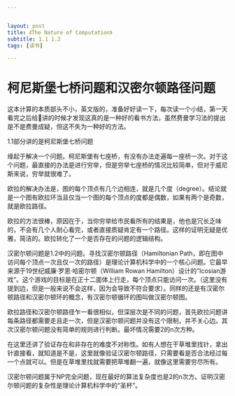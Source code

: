 ```yaml
---


layout: post
title: 《The Nature of Computation》
subtitle: 1.1 1.2
tags: [读书]

---
```


<head>
    <script src="https://cdn.mathjax.org/mathjax/latest/MathJax.js?config=TeX-AMS-MML_HTMLorMML" type="text/javascript"></script>
    <script type="text/x-mathjax-config">
        MathJax.Hub.Config({
            tex2jax: {
            skipTags: ['script', 'noscript', 'style', 'textarea', 'pre'],
            inlineMath: [['$','$']]
            }
        });
    </script>
</head>


# 柯尼斯堡七桥问题和汉密尔顿路径问题


这本计算的本质部头不小，英文版的，准备好好读一下，每次读一个小结，第一天看完之后给🐰讲的时候才发现这真的是一种好的看书方法，虽然费曼学习法的提出是不是费曼成疑，但这不失为一种好的方法。

1.1部分讲的是柯尼斯堡七桥问题

缘起于解决一个问题。柯尼斯堡有七座桥，有没有办法走遍每一座桥一次。对于这个问题，最直接的办法是进行穷举，但是穷举七座桥的情况比较简单，但对于威尼斯来说，穷举就很难了。

欧拉的解决办法是，图的每个顶点有几个边相连，就是几个度（degree）。结论就是一个图有欧拉环当且仅当一个图的每个顶点的度都是偶数，如果有两个是奇数，就是欧拉路径。

欧拉的方法很棒，原因在于，当你穷举给市民看所有的结果是，他也是冗长乏味的，不会有几个人耐心看完，或者直接质疑肯定有一个路径。这样的证明无疑是优雅，简洁的。欧拉转化了一个是否存在的问题的逻辑结构。

汉密尔顿问题是1.2中的问题。寻找汉密尔顿路径（Hamiltonian Path，即在图中访问每个顶点一次且仅一次的路径）是理论计算机科学中的一个核心问题。它最早来源于19世纪威廉·罗恩·哈密尔顿（William Rowan Hamilton）设计的”Icosian游戏”。这个游戏的目标是在正十二面体上行走，每个顶点只能访问一次。（这里没有提到边，但是一般来说不会这样，因为会导致不符合要求）。同样的还是有汉密尔顿路径和汉密尔顿环的概念，有汉密尔顿循环的图叫做汉密尔顿图。

欧拉路径和汉密尔顿路径乍一看很相似，但深层次是不同的问题，首先欧拉问题讲每条路径都需要走且走一次，但是汉密尔顿问题并没有这个限制，并不关心边。其次汉密尔顿问题没有简单的规则进行判断。最坏情况需要2的n次方种。

在这里还讲了验证存在和非存在的难度不对称性。如有人想在干草堆里找针，拿出针直接看，就知道是不是，这里就像验证汉密尔顿路径，只需要看是否合法经过每一个点就可以。但是在草堆里找就需要把草堆翻一遍，就像这里需要穷尽所有。

汉密尔顿问题属于NP完全问题，现在最好的算法复杂度也是2的n次方。证明汉密尔顿问题的复杂性是理论计算机科学中的“圣杯”。